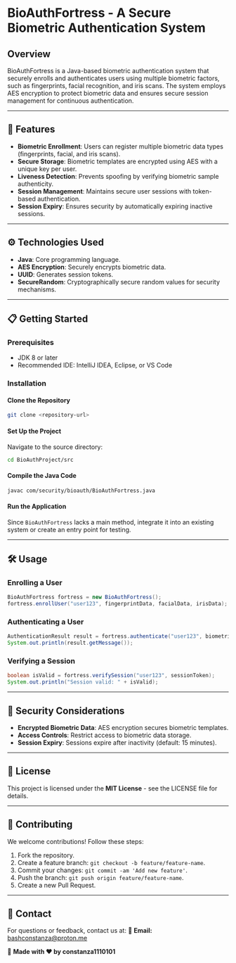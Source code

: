 # BioAuthFortress - A Secure Biometric Authentication System

## Overview
BioAuthFortress is a Java-based biometric authentication system that securely enrolls and authenticates users using multiple biometric factors, such as fingerprints, facial recognition, and iris scans. The system employs AES encryption to protect biometric data and ensures secure session management for continuous authentication.

---

## 🔐 Features
- **Biometric Enrollment**: Users can register multiple biometric data types (fingerprints, facial, and iris scans).
- **Secure Storage**: Biometric templates are encrypted using AES with a unique key per user.
- **Liveness Detection**: Prevents spoofing by verifying biometric sample authenticity.
- **Session Management**: Maintains secure user sessions with token-based authentication.
- **Session Expiry**: Ensures security by automatically expiring inactive sessions.

---

## ⚙️ Technologies Used
- **Java**: Core programming language.
- **AES Encryption**: Securely encrypts biometric data.
- **UUID**: Generates session tokens.
- **SecureRandom**: Cryptographically secure random values for security mechanisms.

---

## 📋 Getting Started
### Prerequisites
- JDK 8 or later
- Recommended IDE: IntelliJ IDEA, Eclipse, or VS Code

### Installation
#### Clone the Repository
```bash
git clone <repository-url>
```

#### Set Up the Project
Navigate to the source directory:
```bash
cd BioAuthProject/src
```

#### Compile the Java Code
```bash
javac com/security/bioauth/BioAuthFortress.java
```

#### Run the Application
Since `BioAuthFortress` lacks a main method, integrate it into an existing system or create an entry point for testing.

---

## 🛠️ Usage
### Enrolling a User
```java
BioAuthFortress fortress = new BioAuthFortress();
fortress.enrollUser("user123", fingerprintData, facialData, irisData);
```

### Authenticating a User
```java
AuthenticationResult result = fortress.authenticate("user123", biometricSample);
System.out.println(result.getMessage());
```

### Verifying a Session
```java
boolean isValid = fortress.verifySession("user123", sessionToken);
System.out.println("Session valid: " + isValid);
```

---

## 🔐 Security Considerations
- **Encrypted Biometric Data**: AES encryption secures biometric templates.
- **Access Controls**: Restrict access to biometric data storage.
- **Session Expiry**: Sessions expire after inactivity (default: 15 minutes).

---

## 📜 License
This project is licensed under the **MIT License** - see the LICENSE file for details.

---

## 🤝 Contributing
We welcome contributions! Follow these steps:
1. Fork the repository.
2. Create a feature branch: `git checkout -b feature/feature-name`.
3. Commit your changes: `git commit -am 'Add new feature'`.
4. Push the branch: `git push origin feature/feature-name`.
5. Create a new Pull Request.

---

## 📧 Contact
For questions or feedback, contact us at: 
📧 **Email:** bashconstanza@proton.me

🚀 **Made with ❤️ by constanza1110101**

